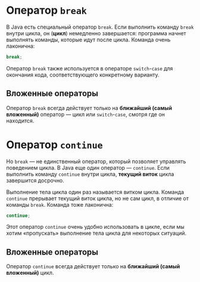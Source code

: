 # Оператор `break`

В Java есть специальный оператор `break`. Если выполнить команду `break` внутри цикла, он (**цикл**) немедленно завершается: программа начнет выполнять команды, которые идут после цикла. Команда очень лаконична:
```java
break;
```

Оператор `break` также используется в операторе `switch`-`case` для окончания кода, соответствующего конкретному варианту.

## Вложенные операторы

Оператор `break` всегда действует только на **ближайший (самый вложенный)** оператор — цикл или `switch`-`case`, смотря где он находится.

# Оператор `continue`

Но `break` — не единственный оператор, который позволяет управлять поведением цикла. В Java еще один оператор — `continue`. Если выполнить команду `continue` внутри цикла, **текущий виток** цикла завершится досрочно.

Выполнение тела цикла один раз называется витком цикла. Команда `continue` прерывает текущий виток цикла, но не сам цикл, в отличие от команды `break`. Команда тоже лаконична:
```java
continue;
```
Этот оператор `continue` очень удобно использовать в цикле, если мы хотим «пропускать» выполнение тела цикла для некоторых ситуаций.

## Вложенные операторы

Оператор `continue` всегда действует только на **ближайший (самый вложенный)** цикл.
